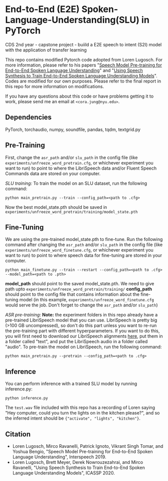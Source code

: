 # End-to-End (E2E) Spoken-Language-Understanding(SLU) in PyTorch
CDS 2nd year - capstone project - buiild a E2E speech to intent (S2I) model with the application of transfer learning

This repo contains modified Pytorch code adopted from Loren Lugosch. For more information, please refer to his papers "[Speech Model Pre-training for End-to-End Spoken Language Understanding](https://arxiv.org/abs/1904.03670)" and "[Using Speech Synthesis to Train End-to-End Spoken Language Understanding Models](https://arxiv.org/abs/1910.09463)".
Codes are modified for our own purposes. Please refer to the final report in this repo for more information on modifications.

If you have any questions about this code or have problems getting it to work, please send me an email at ```<cora.jung@nyu.edu>```.

## Dependencies
PyTorch, torchaudio, numpy, soundfile, pandas, tqdm, textgrid.py

## Pre-Training
First, change the ```asr_path``` and/or ```slu_path``` in the config file (like ```experiments/unfreeze_word_pretrain.cfg```, or whichever experiment you want to run) to point to where the LibriSpeech data and/or Fluent Speech Commands data are stored on your computer.

_SLU training:_ To train the model on an SLU dataset, run the following command:
```
python main_pretrain.py --train --config_path=<path to .cfg>
```
Now the best model_state.pth should be saved in ```experiments/unfreeze_word_pretrain/training/model_state.pth```

## Fine-Tuning
We are using the pre-trained model_state.pth to fine-tune. Run the following command after changing the ```asr_path``` and/or ```slu_path``` in the config file (like ```experiments/unfreeze_word_finetune.cfg```, or whichever experiment you want to run) to point to where speech data for fine-tuning are stored in your computer.

```
python main_finetune.py --train --restart --config_path=<path to .cfg> --model_path=<path to .pth>
```
**model_path** should point to the saved model_state.pth. We need to give path upto ```experiments/unfreeze_word_pretrain/training/```
**config_path** should point to the config file that contains information about the fine-tuning model (in this example, ```experiments/unfreeze_word_finetune.cfg``` would serve the job. Don't forget to change the ```asr_path``` and/or ```slu_path```)

_ASR pre-training:_ **Note:** the experiment folders in this repo already have a pre-trained LibriSpeech model that you can use. LibriSpeech is pretty big (>100 GB uncompressed), so don't do this part unless you want to re-run the pre-training part with different hyperparameters. If you want to do this, you will first need to download our LibriSpeech alignments [here](https://zenodo.org/record/2619474#.XKDP2VNKg1g), put them in a folder called "text", and put the LibriSpeech audio in a folder called "audio". To pre-train the model on LibriSpeech, run the following command:
```
python main_pretrain.py --pretrain --config_path=<path to .cfg>
```

## Inference
You can perform inference with a trained SLU model by running inference.py:
```
python inference.py
```


The ```test.wav``` file included with this repo has a recording of Loren saying "Hey computer, could you turn the lights on in the kitchen please?", and so the inferred intent should be ```{"activate", "lights", "kitchen"}```.

## Citation
- Loren Lugosch, Mirco Ravanelli, Patrick Ignoto, Vikrant Singh Tomar, and Yoshua Bengio, "Speech Model Pre-training for End-to-End Spoken Language Understanding", Interspeech 2019.
- Loren Lugosch, Brett Meyer, Derek Nowrouzezahrai, and Mirco Ravanelli, "Using Speech Synthesis to Train End-to-End Spoken Language Understanding Models", ICASSP 2020.
